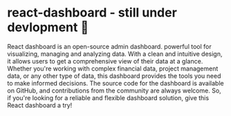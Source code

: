 # react-dashboard - still under devlopment 🚧
React dashboard is an open-source admin dashboard. powerful tool for visualizing, managing and analyzing data. With a clean and intuitive design, it allows users to get a comprehensive view of their data at a glance. Whether you're working with complex financial data, project management data, or any other type of data, this dashboard provides the tools you need to make informed decisions. The source code for the dashboard is available on GitHub, and contributions from the community are always welcome. So, if you're looking for a reliable and flexible dashboard solution, give this React dashboard a try!

